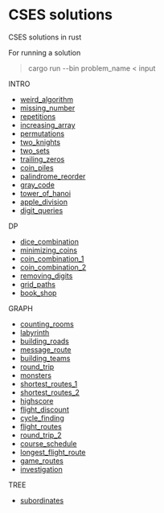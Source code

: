 # CSES solutions

CSES solutions in rust

For running a solution
> cargo run --bin problem_name < input

INTRO
- [weird_algorithm](./src/bin/intro_weird_algorithm.rs)
- [missing_number](./src/bin/intro_missing_number.rs)
- [repetitions](./src/bin/intro_repetitions.rs)
- [increasing_array](./src/bin/intro_increasing_array.rs)
- [permutations](./src/bin/intro_permutations.rs)
- [two_knights](./src/bin/intro_two_knights.rs)
- [two_sets](./src/bin/intro_two_sets.rs)
- [trailing_zeros](./src/bin/intro_trailing_zeros.rs)
- [coin_piles](./src/bin/intro_coin_piles.rs)
- [palindrome_reorder](./src/bin/intro_palindrome_reorder.rs)
- [gray_code](./src/bin/intro_gray_code.rs)
- [tower_of_hanoi](./src/bin/intro_tower_of_hanoi.rs)
- [apple_division](./src/bin/intro_apple_division.rs)
- [digit_queries](./src/bin/intro_digit_queries.rs)

DP
- [dice_combination](./src/bin/dp_dice_combination.rs)
- [minimizing_coins](./src/bin/dp_minimizing_coins.rs)
- [coin_combination_1](./src/bin/dp_coin_combination_1.rs)
- [coin_combination_2](./src/bin/dp_coin_combination_2.rs)
- [removing_digits](./src/bin/dp_removing_digits.rs)
- [grid_paths](./src/bin/dp_grid_paths.rs)
- [book_shop](./src/bin/dp_book_shop.rs)

GRAPH
- [counting_rooms](./src/bin/graph_counting_rooms.rs)
- [labyrinth](./src/bin/graph_labyrinth.rs)
- [building_roads](./src/bin/graph_building_roads.rs)
- [message_route](./src/bin/graph_message_route.rs)
- [building_teams](./src/bin/graph_building_teams.rs)
- [round_trip](./src/bin/graph_round_trip.rs)
- [monsters](./src/bin/graph_monsters.rs)
- [shortest_routes_1](./src/bin/graph_shortest_routes_1.rs)
- [shortest_routes_2](./src/bin/graph_shortest_routes_2.rs)
- [highscore](./src/bin/graph_highscore.rs)
- [flight_discount](./src/bin/graph_flight_discount.rs)
- [cycle_finding](./src/bin/graph_cycle_finding.rs)
- [flight_routes](./src/bin/graph_flight_routes.rs)
- [round_trip_2](./src/bin/graph_round_trip_2.rs)
- [course_schedule](./src/bin/graph_course_schedule.rs)
- [longest_flight_route](./src/bin/graph_longest_flight_route.rs)
- [game_routes](./src/bin/graph_game_routes.rs)
- [investigation](./src/bin/graph_investigation.rs)

TREE
- [subordinates](./src/bin/tree_subordinates.rs)